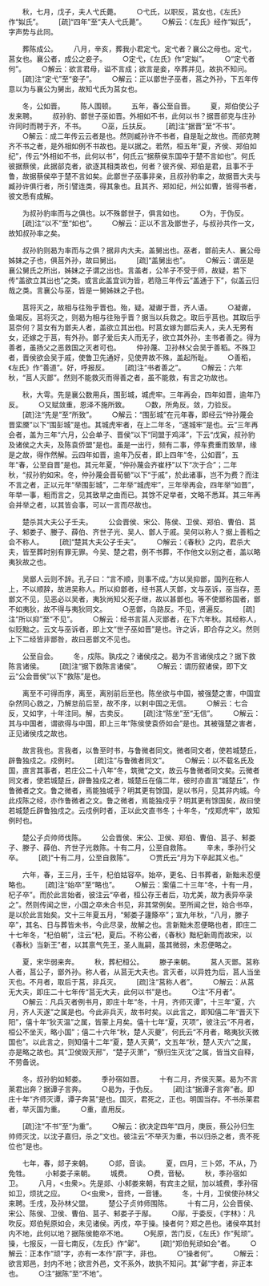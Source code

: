 <!-- { "loadSidebar": true } -->
　　秋，七月，戊子，夫人弋氏薨。
　　○弋氏，以职反，莒女也，《左氏》作“姒氏”。
　　[疏]“四年”至“夫人弋氏薨”。
　　○解云：《左氏》经作“姒氏”，字声势与此同。

　　葬陈成公。
　　八月，辛亥，葬我小君定弋。定弋者？襄公之母也。定弋，莒女也。襄公者，成公之妾子。
　　○定弋，《左氏》作“定姒”。
　　○“定弋者何”。
　　○解云：欲言君母，谥不言成；欲言是妾，卒葬并见，故执不知问。
　　[疏]注“定弋”至“妾子”。
　　○解云：正以鄫世子巫者，莒之外孙，下五年传意以为与襄公为舅出，故知弋氏为莒女也。

　　冬，公如晋。
　　陈人围顿。
　　五年，春公至自晋。
　　夏，郑伯使公子发来聘。
　　叔孙豹、鄫世子巫如晋。外相如不书，此何以书？据晋郤克与庄孙许同时而聘于齐，不书。
　　○巫，丘扶反。
　　[疏]注“据晋”至“不书”。
　　○解云：成二年传云云者是也。然则臧孙许不书者，自是耻之故也。而郤克聘齐不书之者，是外相如例不书故也。是以据之。若然，桓五年“夏，齐侯、郑伯如纪”，传云“外相如不书，此何以书”，何氏云“据蔡侯东国卒于楚不言如也”。何氏彼据蔡侯，此据郤克者，欲逐其相类故也，何者？彼齐侯、郑伯是君，且事不于鲁，故据蔡侯卒于楚不言如矣。此鄫世子巫事非亲，且叔孙豹率之，故据晋大夫与臧孙许俱行者，所引譬连类，得其象也。且其齐、郑如纪，州公如曹，皆得书者，彼文悉有成解。

　　为叔孙豹率而与之俱也。以不殊鄫世子，俱言如也。
　　○为，于伪反。
　　[疏]注“以不”至“如也”。
　　○解云：正以不言及鄫世子，与叔孙共作一文，故知叔孙率之矣。

　　叔孙豹则曷为率而与之俱？据非内大夫。盖舅出也。巫者，鄫前夫人、襄公母姊妹之子也，俱莒外孙，故曰舅出。
　　[疏]“盖舅出也”。
　　○解云：谓巫是襄公舅氏之所出，姊妹之子谓之出也。言盖者，公羊子不受于师，故疑，若下传“盖欲立其出也”之类。或言此盖宜训为皆，若隐三年传云“盖通于下”，似盖云归哉之类。言襄公与巫，皆是一舅姊妹之子也。

　　莒将灭之，故相与往殆乎晋也。殆，疑。凝谳于晋，齐人语。
　　○凝谳，鱼竭反。莒将灭之，则曷为相与往殆乎晋？据当以兵救之。取后乎莒也。其取后乎莒奈何？莒女有为鄫夫人者，盖欲立其出也。时莒女嫁为鄫后夫人，夫人无男有女，还嫁之于莒，有外孙。鄫子爱后夫人而无子，欲立其外孙，主书者善之。得为善者，虽扬父之恶救国之灭者可也。
　　仲孙蔑、卫孙林父会吴于善稻。不殊卫者，晋侯欲会吴于戚，使鲁卫先通好，见使畀故不殊，盖起所耻。
　　○善稻，《左氏》作“善道”。好，呼报反。
　　[疏]注“书者善之”。
　　○解云：六年秋，“莒人灭鄫”。然则不能救灭而得善之者，虽不能救，有言之功故也。

　　秋，大雩。先是襄公数用兵，围彭城，城虎牢。三年再会，四年如晋，逾年乃反。
　　○又赋敛重，恩泽不施所致。
　　○数，所角反。敛，力验反。
　　[疏]注“先是”至“所致”。
　　○解云：“围彭城”在元年春，即经云“仲孙蔑会晋栾黡”以下“围彭城”是也。其城虎牢者，在上二年冬，“遂城牢”是也。云“三年再会者，盖为三年“六月，公会单子、晋侯”以下“同盟于鸡泽”，下云“戊寅，叔孙豹及诸侯之大夫，及陈袁侨盟”是也。虽是一出行，频有二事，停车费重而致旱，缘是之故，得作然解。云四年如晋，逾年乃反者，即上四年“冬，公如晋”，五年“春，公至自晋”是也。其元年夏，“仲孙蔑会齐崔杼”以下“次于合”；二年秋，“叔孙豹如宋。冬，仲孙蔑会晋荀罃”以下“于戚”，於此诸事，岂不为费？而注不言之者，正以元年“举围彭城”，二年举“城虎牢”，三年举再会，四年举“如晋”，年举一事，粗而言之，见其致旱之由而已。其馀不足举者，文略不悉耳。其三年再会并举之者，以其皆会事，可以一言而尽故也。

　　楚杀其大夫公子壬夫。
　　公会晋侯、宋公、陈侯、卫侯、郑伯、曹伯、莒子、邾娄子、媵子、薛伯、齐世子光、吴人、鄫人于戚。吴何以称人？据上善稻之会不称人。
　　[疏]“楚其大夫公子壬夫”。
　　○解云：《春秋》之内，君杀大夫，皆至葬时别有罪无罪。今吴、楚之君，例不书葬，不作他文以别之者，盖以略夷狄故之也。

　　吴鄫人云则不辞。孔子曰：“言不顺，则事不成。”方以吴抑鄫，国列在称人上，不以顺辞，故进吴称人。所以抑鄫者，经书莒人灭鄫，文与巫诉，巫当存，恶鄫文不见，见恶必以吴者，夷狄尚知父死子继，故以甚鄫也。等不使鄫称国者，鄫不如夷狄，故不得与夷狄同文。
　　○恶鄫，乌路反。不见，贤遍反。
　　[疏]注“所以抑”至“不见”。
　　○解云：经书言莒人灭鄫者，在下六年秋。其经称人，似贬黜之。云文与巫诉者，即上文“世子巫如晋”是也。许之诉，即合存之义。然则上下二经皆非鄫咎，故曰恶鄫文不见也。

　　公至自会。
　　冬，戍陈。孰戍之？诸侯戍之。曷为不言诸侯戍之？据下救陈言诸侯。
　　[疏]注“据下救陈言诸侯”。
　　○解云：谓历叙诸侯，即下文云“公会晋侯”以下“救陈”是也。

　　离至不可得而序，离至，离别前后至也。陈坐欲与中国，被强楚之害，中国宜杂然同心救之，乃解怠前后至，故不序，以剌中国之无信。
　　○解云：七合反，又如字，十年注同。解，古卖反。
　　[疏]注“陈坐”至“无信”。
　　○解云：其与中国者，谓欲得与中国，即上三年“陈侯使袁侨如会”是也。其被强楚之害者，正见诸侯戍之故也。

　　故言我也。言我者，以鲁至时书，与鲁微者同文。微者同文者，使若城楚丘，辟鲁独戍之。戍例时。
　　[疏]注“与鲁微者同文”。
　　○解云：以不载名氏及国，直言其事者，若庄公二十八年“冬，筑微”之文，故云与鲁微者同文矣。云微者同文者，使若城楚丘，辟鲁独戍之者，城楚丘在僖二年，彼时亦直言“城楚丘”，作鲁微者之文。鲁之微者，焉能独城乎？明其更有馀国，是以书月，见其非内城。今此戍陈之经，亦作鲁微者之文。鲁之微者，焉能独戍乎？明其更有馀国矣，故曰使若城楚丘辟鲁独戍之。云戍例时者，正以此文直书冬；十年冬，“戍郑虎牢”，故知例时也。

　　楚公子贞帅师伐陈。
　　公会晋侯、宋公、卫侯、郑伯、曹伯、莒子、邾娄子、滕子、薛伯、齐世子光救陈。十有二月，公至自救陈。
　　辛未，季孙行父卒。
　　[疏]“十有二月，公至自救陈”。
　　○贾氏云“月为下卒起其义也。”

　　六年，春，王三月，壬午，杞伯姑容卒。始卒，更名、日书葬者，新黜未忍便略也。
　　[疏]注“始卒”至“略也”。
　　○解云：案僖二十三年“冬，十有一月，杞子卒”。而於此言始者，彼注云“卒者，桓公存王者后，功尤美，故为表异卒录之”。然则传闻之世，小国之卒未合书见，非其常例矣。至所闻之世，始合书卒，是以於此言始矣。文十三年夏五月，“邾娄子籧篨卒”；宣九年秋，“八月，滕子卒”，其名、日与葬皆未书，今此尽录，故解之也。言新黜未忍便略也者，即庄二十七年冬，“杞伯朝”，注云“杞，夏后。不称公者，《春秋》黜杞新周而故宋，以《春秋》当新王”者，以其禀气先王，圣人胤嗣，虽其微弱，未忍便略之。

　　夏，宋华弱来奔。
　　秋，葬杞桓公。
　　滕子来朝。
　　莒人灭鄫。莒称人者，莒公子，鄫外孙。称人者，从莒无大夫也。言灭者，以异姓为后，莒人当坐灭也。不月者，取后于莒，非兵灭。
　　[疏]注“莒称人者”。
　　○解云：从莒无大夫，即庄二十七年传“莒无大夫，此何以书”是也。
　　○注“不月者”。
　　○解云：凡兵灭者例书月，即庄十年“冬，十月，齐师灭谭”，十三年“夏，六月，齐人灭遂”之属是也。今此非兵灭，故书时矣。以此言之，即知僖二年“晋灭下阳”，僖十年“狄灭温”之属，皆蒙上月矣。僖十七年“夏，灭项”，彼注云“不月者，桓公不坐灭，略小国”；僖二十六年“秋，楚人灭夔”，何氏云“不月者，略夷狄灭微国也”。以此言之，则知僖十二年“夏，楚人灭黄”，文五年“秋，楚人灭六”之属，亦是略之故也。其“卫侯毁灭邢”，“楚子灭萧”，“蔡归生灭沈”之属，皆当文自释，不劳备说。

　　冬，叔孙豹如邾娄。
　　季孙宿如晋。
　　十有二月，齐侯灭莱。曷为不言莱君出奔？据谭子言奔。
　　○曷为，于伪反。
　　[疏]注“据谭子言奔”者。即庄十年“齐师灭谭，谭子奔莒”是也。国灭，君死之，正也。明国当存。不书杀莱君者，举灭国为重。
　　○重，直用反。

　　[疏]注“不书”至“为重”。
　　○解云：欲决定四年“四月，庚辰，蔡公孙归生帅师灭沈，以沈子嘉归，杀之”文也。彼注云“不举灭为重，书以归杀之者，责不死位也”是也。

　　七年，春，郯子来朝。
　　○郯，音谈。
　　夏，四月，三卜郊，不从，乃免牲。
　　小邾娄子来朝。
　　城费。
　　○费，音秘。
　　秋，季孙宿如卫。
　　八月，<虫衆>。先是郯、小邾娄来朝，有宾主之赋，加以城费，季孙宿如卫，烦扰之应。
　　○<虫衆>，音终，一音锺。
　　冬，十月，卫侯使孙林父来聘。壬戌，及孙林父盟。
　　楚公子贞帅师围陈。
　　十有二月，公会晋侯、宋公、陈侯、卫侯、曹伯、莒子、邾娄子于鄬。
　　○鄬，于委反，《字林》：凡吹反。郑伯髡原如会，未见诸侯。丙戍，卒于操。操者何？郑之邑也。诸侯卒其封内不地，此何以地？据陈侯鲍卒不地。
　　○髡原，苦门反，《左氏》作“髡顽”。操，七报反，一音七南反，《左氏》作“鄵”。
　　[疏]“郑伯髡顽如会”者。
　　○解云：正本作“顽”字，亦有一本作“原”字，非也。
　　○“操者何”。
　　○解云：欲言郑邑，封内不地；欲言外邑，文不系外，故执不知问。其“鄵”字者，非正本也。
　　○注“据陈”至“不地”。
